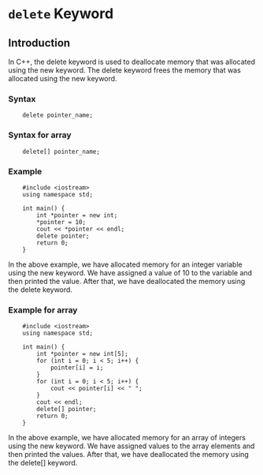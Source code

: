 # `delete` Keyword

## Introduction

In C++, the delete keyword is used to deallocate memory that was allocated using the new keyword. The delete keyword frees the memory that was allocated using the new keyword.

### Syntax

        delete pointer_name;

### Syntax for array

        delete[] pointer_name;

### Example

        #include <iostream>
        using namespace std;

        int main() {
            int *pointer = new int;
            *pointer = 10;
            cout << *pointer << endl;
            delete pointer;
            return 0;
        }

In the above example, we have allocated memory for an integer variable using the new keyword. We have assigned a value of 10 to the variable and then printed the value. After that, we have deallocated the memory using the delete keyword.

### Example for array

        #include <iostream>
        using namespace std;

        int main() {
            int *pointer = new int[5];
            for (int i = 0; i < 5; i++) {
                pointer[i] = i;
            }
            for (int i = 0; i < 5; i++) {
                cout << pointer[i] << " ";
            }
            cout << endl;
            delete[] pointer;
            return 0;
        }

In the above example, we have allocated memory for an array of integers using the new keyword. We have assigned values to the array elements and then printed the values. After that, we have deallocated the memory using the delete[] keyword.
